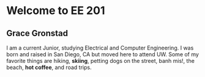 # Welcome to EE 201

## Grace Gronstad
I am a current Junior, studying Electrical and Computer Engineering. I was born and raised in San Diego, CA but moved here to attend UW.
Some of my favorite things are hiking, **skiing**, petting dogs on the street, banh mis!, the beach, **hot coffee**, and road trips.

